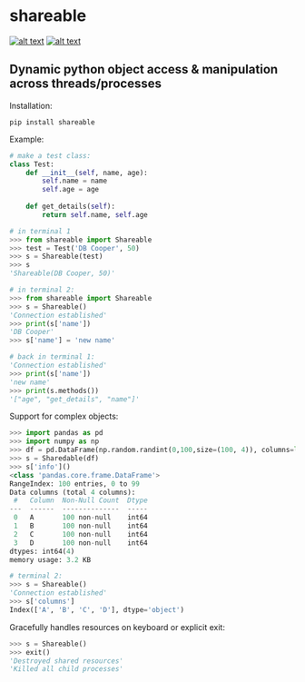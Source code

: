 shareable
===========================
[![alt text](https://img.shields.io/badge/pypi-0.2.a0-blue)](https://pypi.org/project/shareable) [![alt text](https://img.shields.io/badge/license-MIT-green)](https://github.com/greysonlalonde/shareable/blob/main/LICENSE)
 
Dynamic python object access & manipulation across threads/processes
---
Installation:
```commandline
pip install shareable
```
  
Example:

```python
# make a test class:
class Test:
    def __init__(self, name, age):
        self.name = name
        self.age = age
        
    def get_details(self):
        return self.name, self.age

# in terminal 1
>>> from shareable import Shareable
>>> test = Test('DB Cooper', 50)
>>> s = Shareable(test)
>>> s
'Shareable(DB Cooper, 50)'

# in terminal 2: 
>>> from shareable import Shareable
>>> s = Shareable()
'Connection established'
>>> print(s['name'])
'DB Cooper'
>>> s['name'] = 'new name'

# back in terminal 1:
'Connection established'
>>> print(s['name'])
'new name'
>>> print(s.methods())
'["age", "get_details", "name"]'
```

Support for complex objects:
```python
>>> import pandas as pd
>>> import numpy as np
>>> df = pd.DataFrame(np.random.randint(0,100,size=(100, 4)), columns=list('ABCD'))
>>> s = Sharedable(df)
>>> s['info']()
<class 'pandas.core.frame.DataFrame'>
RangeIndex: 100 entries, 0 to 99
Data columns (total 4 columns):
 #   Column  Non-Null Count  Dtype
---  ------  --------------  -----
 0   A       100 non-null    int64
 1   B       100 non-null    int64
 2   C       100 non-null    int64
 3   D       100 non-null    int64
dtypes: int64(4)
memory usage: 3.2 KB

# terminal 2:
>>> s = Shareable()
'Connection established'
>>> s['columns']
Index(['A', 'B', 'C', 'D'], dtype='object')
```

Gracefully handles resources on keyboard or explicit exit:
```python
>>> s = Shareable()
>>> exit()
'Destroyed shared resources'
'Killed all child processes'
```
